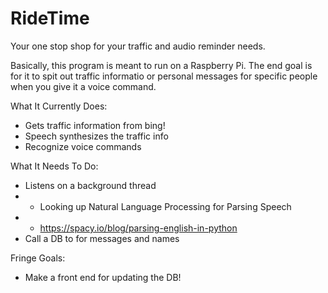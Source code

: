 # RideTime

Your one stop shop for your traffic and audio reminder needs.

Basically, this program is meant to run on a Raspberry Pi. The end goal is for it to spit out traffic informatio or personal messages for specific people when you give it a voice command.

What It Currently Does:

- Gets traffic information from bing!
- Speech synthesizes the traffic info
- Recognize voice commands

What It Needs To Do:
- Listens on a background thread
- - Looking up Natural Language Processing for Parsing Speech
- - https://spacy.io/blog/parsing-english-in-python
- Call a DB to for messages and names

Fringe Goals:
- Make a front end for updating the DB!


